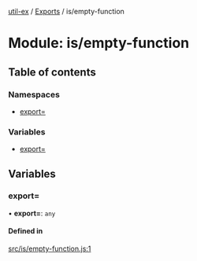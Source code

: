 [util-ex](../README.md) / [Exports](../modules.md) / is/empty-function

# Module: is/empty-function

## Table of contents

### Namespaces

- [export&#x3D;](is_empty_function.export_.md)

### Variables

- [export&#x3D;](is_empty_function.md#export&#x3D;)

## Variables

### export&#x3D;

• **export=**: `any`

#### Defined in

[src/is/empty-function.js:1](https://github.com/snowyu/util-ex.js/blob/0666556/src/is/empty-function.js#L1)
